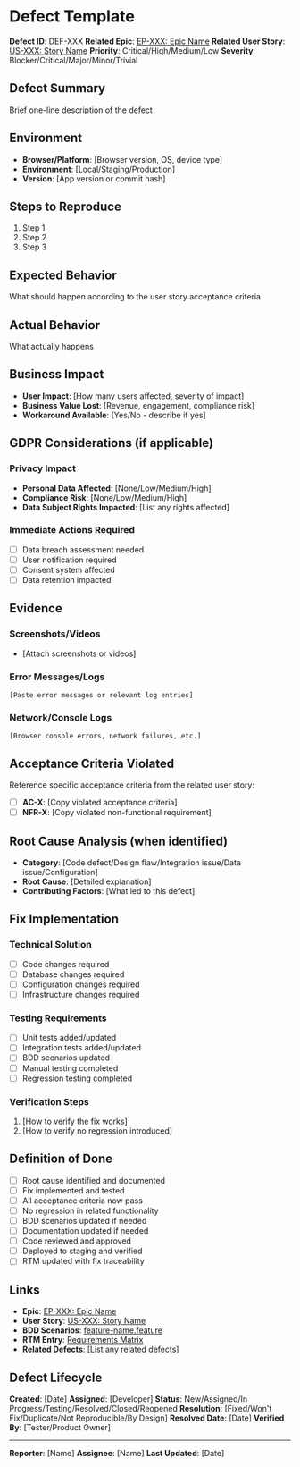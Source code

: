# Defect Template

**Defect ID**: DEF-XXX
**Related Epic**: [EP-XXX: Epic Name](epics/EP-XXX-epic-name.md)
**Related User Story**: [US-XXX: Story Name](user-stories/US-XXX-story-name.md)
**Priority**: Critical/High/Medium/Low
**Severity**: Blocker/Critical/Major/Minor/Trivial

## Defect Summary
Brief one-line description of the defect

## Environment
- **Browser/Platform**: [Browser version, OS, device type]
- **Environment**: [Local/Staging/Production]
- **Version**: [App version or commit hash]

## Steps to Reproduce
1. Step 1
2. Step 2
3. Step 3

## Expected Behavior
What should happen according to the user story acceptance criteria

## Actual Behavior
What actually happens

## Business Impact
- **User Impact**: [How many users affected, severity of impact]
- **Business Value Lost**: [Revenue, engagement, compliance risk]
- **Workaround Available**: [Yes/No - describe if yes]

## GDPR Considerations (if applicable)
### Privacy Impact
- **Personal Data Affected**: [None/Low/Medium/High]
- **Compliance Risk**: [None/Low/Medium/High]
- **Data Subject Rights Impacted**: [List any rights affected]

### Immediate Actions Required
- [ ] Data breach assessment needed
- [ ] User notification required
- [ ] Consent system affected
- [ ] Data retention impacted

## Evidence
### Screenshots/Videos
- [Attach screenshots or videos]

### Error Messages/Logs
```
[Paste error messages or relevant log entries]
```

### Network/Console Logs
```
[Browser console errors, network failures, etc.]
```

## Acceptance Criteria Violated
Reference specific acceptance criteria from the related user story:
- [ ] **AC-X**: [Copy violated acceptance criteria]
- [ ] **NFR-X**: [Copy violated non-functional requirement]

## Root Cause Analysis (when identified)
- **Category**: [Code defect/Design flaw/Integration issue/Data issue/Configuration]
- **Root Cause**: [Detailed explanation]
- **Contributing Factors**: [What led to this defect]

## Fix Implementation
### Technical Solution
- [ ] Code changes required
- [ ] Database changes required
- [ ] Configuration changes required
- [ ] Infrastructure changes required

### Testing Requirements
- [ ] Unit tests added/updated
- [ ] Integration tests added/updated
- [ ] BDD scenarios updated
- [ ] Manual testing completed
- [ ] Regression testing completed

### Verification Steps
1. [How to verify the fix works]
2. [How to verify no regression introduced]

## Definition of Done
- [ ] Root cause identified and documented
- [ ] Fix implemented and tested
- [ ] All acceptance criteria now pass
- [ ] No regression in related functionality
- [ ] BDD scenarios updated if needed
- [ ] Documentation updated if needed
- [ ] Code reviewed and approved
- [ ] Deployed to staging and verified
- [ ] RTM updated with fix traceability

## Links
- **Epic**: [EP-XXX: Epic Name](epics/EP-XXX-epic-name.md)
- **User Story**: [US-XXX: Story Name](user-stories/US-XXX-story-name.md)
- **BDD Scenarios**: [feature-name.feature](../02-technical/bdd-scenarios/feature-name.feature)
- **RTM Entry**: [Requirements Matrix](../traceability/requirements-matrix.md)
- **Related Defects**: [List any related defects]

## Defect Lifecycle
**Created**: [Date]
**Assigned**: [Developer]
**Status**: New/Assigned/In Progress/Testing/Resolved/Closed/Reopened
**Resolution**: [Fixed/Won't Fix/Duplicate/Not Reproducible/By Design]
**Resolved Date**: [Date]
**Verified By**: [Tester/Product Owner]

---
**Reporter**: [Name]
**Assignee**: [Name]
**Last Updated**: [Date]